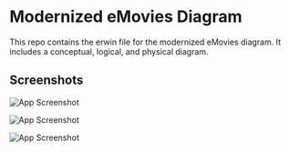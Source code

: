 
# Modernized eMovies Diagram

This repo contains the erwin file for the modernized eMovies diagram. It includes a conceptual, logical, and physical diagram.


## Screenshots

![App Screenshot](https://i.ibb.co/5hLv0SS/CONCEPTUAL.png)

![App Screenshot](https://i.ibb.co/TmCQ47Z/LOGICAL.png)

![App Screenshot](https://i.ibb.co/9WvFgMn/PHYSICAL.png)

